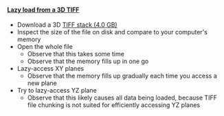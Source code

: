 <h4 id="tiff"><a href="#tiff">Lazy load from a 3D TIFF</a></h4>

- Download a 3D [TIFF stack (4.0 GB)](https://zenodo.org/records/14591118/files/xyz_uint8__em_platy_raw_s4.tif?download=1)
- Inspect the size of the file on disk and compare to your computer's memory
- Open the whole file
    - Observe that this takes some time
    - Observe that the memory fills up in one go
- Lazy-access XY planes
    - Observe that the memory fills up gradually each time you access a new plane
- Try to lazy-access YZ plane 
    - Observe that this likely causes all data being loaded, because TIFF file chunking is not suited for efficiently accessing YZ planes